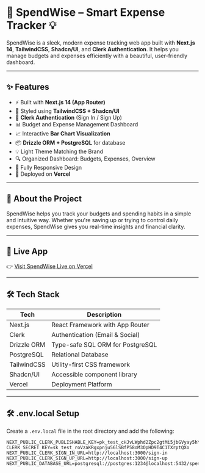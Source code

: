 # 💸 SpendWise – Smart Expense Tracker 💡

SpendWise is a sleek, modern expense tracking web app built with **Next.js 14**, **TailwindCSS**, **Shadcn/UI**, and **Clerk Authentication**. It helps you manage budgets and expenses efficiently with a beautiful, user-friendly dashboard.

---

## ✨ Features

- ⚡ Built with **Next.js 14 (App Router)**
- 🎨 Styled using **TailwindCSS + Shadcn/UI**
- 🔐 **Clerk Authentication** (Sign In / Sign Up)
- 📊 Budget and Expense Management Dashboard
- 📈 Interactive **Bar Chart Visualization**
- 📦 **Drizzle ORM + PostgreSQL** for database
- 💡 Light Theme Matching the Brand
- 🔍 Organized Dashboard: Budgets, Expenses, Overview
- 🧩 Fully Responsive Design
- 🚀 Deployed on **Vercel**

---

## 📌 About the Project

SpendWise helps you track your budgets and spending habits in a simple and intuitive way. Whether you're saving up or trying to control daily expenses, SpendWise gives you real-time insights and financial clarity.

---

## 🔗 Live App

👉 [Visit SpendWise Live on Vercel](https://spend-wise-woad-omega.vercel.app/)

---

## 🛠️ Tech Stack

| Tech         | Description                        |
|--------------|------------------------------------|
| Next.js      | React Framework with App Router    |
| Clerk        | Authentication (Email & Social)    |
| Drizzle ORM  | Type-safe SQL ORM for PostgreSQL   |
| PostgreSQL   | Relational Database                |
| TailwindCSS  | Utility-first CSS framework        |
| Shadcn/UI    | Accessible component library       |
| Vercel       | Deployment Platform                |

---

## 🛠️ .env.local Setup

Create a `.env.local` file in the root directory and add the following:

```
NEXT_PUBLIC_CLERK_PUBLISHABLE_KEY=pk_test_cHJvLWphd2Zpc2gtMi5jbGVyay5hY2NvdW50cy5kZXYk
CLERK_SECRET_KEY=sk_test_roVzaKRgxpnju56lSBfP58oM3OpHD9T4C1TXrptQXo
NEXT_PUBLIC_CLERK_SIGN_IN_URL=http://localhost:3000/sign-in
NEXT_PUBLIC_CLERK_SIGN_UP_URL=http://localhost:3000/sign-up
NEXT_PUBLIC_DATABASE_URL=postgresql://postgres:1234@localhost:5432/spendwise_db
```


